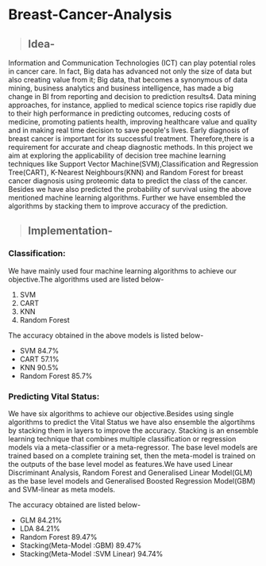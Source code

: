 # Breast-Cancer-Analysis

> ## Idea-
Information and Communication Technologies (ICT) can play potential roles in cancer care. In fact, Big data has advanced not only the size of data but also creating value from it; Big data, that becomes a synonymous of data mining, business analytics and business intelligence, has made a big change in BI from reporting and decision to
prediction results4. Data mining approaches, for instance, applied to medical science topics rise rapidly due to their high performance in predicting outcomes, reducing costs of medicine, promoting patients  health, improving healthcare value and quality and in making real time decision to save people's lives.
Early diagnosis of breast cancer is important for its successful treatment. Therefore,there is a requirement for accurate and cheap diagnostic methods. In this project we aim at exploring the applicability of decision tree machine learning techniques like Support Vector Machine(SVM),Classification and Regression Tree(CART), K-Nearest Neighbours(KNN) and Random Forest for breast cancer diagnosis using proteomic data to predict the class of the cancer. Besides we have also predicted the probability of survival using the above mentioned machine learning algorithms. 
Further we have ensembled the algorithms by stacking them to improve accuracy of the prediction.

> ## Implementation-
### Classification:
We have mainly used four machine learning algorithms to achieve our objective.The algorithms used are listed below-
1. SVM
2. CART
3. KNN
4. Random Forest

The accuracy obtained in the above models is listed below-
* SVM	84.7%
* CART	57.1%
* KNN	90.5%
* Random Forest	85.7%

### Predicting Vital Status:
We have six algorithms to achieve our objective.Besides using single algorithms to predict the Vital Status we have also ensemble the algortihms by stacking them in layers to improve the accuracy. Stacking is an ensemble learning technique that combines multiple classification or regression models via a meta-classifier or a meta-regressor. The base level models are trained based on a complete training set, then the meta-model is trained on the outputs of the base level model as features.We have used Linear Discriminant Analysis, Random Forest and Generalised Linear Model(GLM) as the base level models and Generalised Boosted Regression Model(GBM) and SVM-linear as meta models.

The accuracy obtained are listed below-
* GLM	84.21%
* LDA	84.21%
* Random Forest	89.47%
* Stacking(Meta-Model :GBM)	89.47%
* Stacking(Meta-Model :SVM Linear)	94.74%

